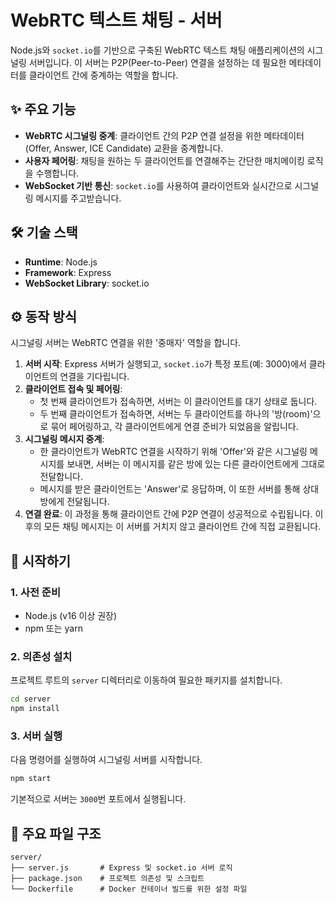 # WebRTC 텍스트 채팅 - 서버

Node.js와 `socket.io`를 기반으로 구축된 WebRTC 텍스트 채팅 애플리케이션의 시그널링 서버입니다. 이 서버는 P2P(Peer-to-Peer) 연결을 설정하는 데 필요한 메타데이터를 클라이언트 간에 중계하는 역할을 합니다.

## ✨ 주요 기능

- **WebRTC 시그널링 중계**: 클라이언트 간의 P2P 연결 설정을 위한 메타데이터(Offer, Answer, ICE Candidate) 교환을 중계합니다.
- **사용자 페어링**: 채팅을 원하는 두 클라이언트를 연결해주는 간단한 매치메이킹 로직을 수행합니다.
- **WebSocket 기반 통신**: `socket.io`를 사용하여 클라이언트와 실시간으로 시그널링 메시지를 주고받습니다.

## 🛠️ 기술 스택

- **Runtime**: Node.js
- **Framework**: Express
- **WebSocket Library**: socket.io

## ⚙️ 동작 방식

시그널링 서버는 WebRTC 연결을 위한 '중매자' 역할을 합니다.

1.  **서버 시작**: Express 서버가 실행되고, `socket.io`가 특정 포트(예: 3000)에서 클라이언트의 연결을 기다립니다.
2.  **클라이언트 접속 및 페어링**:
    - 첫 번째 클라이언트가 접속하면, 서버는 이 클라이언트를 대기 상태로 둡니다.
    - 두 번째 클라이언트가 접속하면, 서버는 두 클라이언트를 하나의 '방(room)'으로 묶어 페어링하고, 각 클라이언트에게 연결 준비가 되었음을 알립니다.
3.  **시그널링 메시지 중계**:
    - 한 클라이언트가 WebRTC 연결을 시작하기 위해 'Offer'와 같은 시그널링 메시지를 보내면, 서버는 이 메시지를 같은 방에 있는 다른 클라이언트에게 그대로 전달합니다.
    - 메시지를 받은 클라이언트는 'Answer'로 응답하며, 이 또한 서버를 통해 상대방에게 전달됩니다.
4.  **연결 완료**: 이 과정을 통해 클라이언트 간에 P2P 연결이 성공적으로 수립됩니다. 이후의 모든 채팅 메시지는 이 서버를 거치지 않고 클라이언트 간에 직접 교환됩니다.

## 🚀 시작하기

### 1. 사전 준비

- Node.js (v16 이상 권장)
- npm 또는 yarn

### 2. 의존성 설치

프로젝트 루트의 `server` 디렉터리로 이동하여 필요한 패키지를 설치합니다.

```bash
cd server
npm install
```

### 3. 서버 실행

다음 명령어를 실행하여 시그널링 서버를 시작합니다.

```bash
npm start
```

기본적으로 서버는 `3000`번 포트에서 실행됩니다.

## 📂 주요 파일 구조

```
server/
├── server.js       # Express 및 socket.io 서버 로직
├── package.json    # 프로젝트 의존성 및 스크립트
└── Dockerfile      # Docker 컨테이너 빌드를 위한 설정 파일
```
